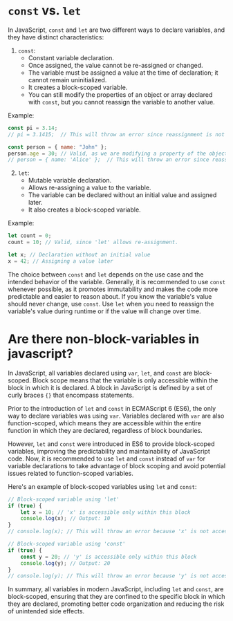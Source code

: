 # `const` vs. `let`

In JavaScript, `const` and `let` are two different ways to declare variables, and they have distinct characteristics:

1. `const`:
    - Constant variable declaration.
    - Once assigned, the value cannot be re-assigned or changed.
    - The variable must be assigned a value at the time of declaration; it cannot remain uninitialized.
    - It creates a block-scoped variable.
    - You can still modify the properties of an object or array declared with `const`, but you cannot reassign the variable to another value.

Example:

```javascript
const pi = 3.14;
// pi = 3.1415;  // This will throw an error since reassignment is not allowed.

const person = { name: "John" };
person.age = 30; // Valid, as we are modifying a property of the object.
// person = { name: 'Alice' };  // This will throw an error since reassignment is not allowed.
```

2. `let`:
    - Mutable variable declaration.
    - Allows re-assigning a value to the variable.
    - The variable can be declared without an initial value and assigned later.
    - It also creates a block-scoped variable.

Example:

```javascript
let count = 0;
count = 10; // Valid, since 'let' allows re-assignment.

let x; // Declaration without an initial value
x = 42; // Assigning a value later
```

The choice between `const` and `let` depends on the use case and the intended behavior of the variable. Generally, it is recommended to use `const` whenever possible, as it promotes immutability and makes the code more predictable and easier to reason about. If you know the variable's value should never change, use `const`. Use `let` when you need to reassign the variable's value during runtime or if the value will change over time.

# Are there non-block-variables in javascript?

In JavaScript, all variables declared using `var`, `let`, and `const` are block-scoped. Block scope means that the variable is only accessible within the block in which it is declared. A block in JavaScript is defined by a set of curly braces `{}` that encompass statements.

Prior to the introduction of `let` and `const` in ECMAScript 6 (ES6), the only way to declare variables was using `var`. Variables declared with `var` are also function-scoped, which means they are accessible within the entire function in which they are declared, regardless of block boundaries.

However, `let` and `const` were introduced in ES6 to provide block-scoped variables, improving the predictability and maintainability of JavaScript code. Now, it is recommended to use `let` and `const` instead of `var` for variable declarations to take advantage of block scoping and avoid potential issues related to function-scoped variables.

Here's an example of block-scoped variables using `let` and `const`:

```javascript
// Block-scoped variable using 'let'
if (true) {
    let x = 10; // 'x' is accessible only within this block
    console.log(x); // Output: 10
}
// console.log(x); // This will throw an error because 'x' is not accessible outside the block

// Block-scoped variable using 'const'
if (true) {
    const y = 20; // 'y' is accessible only within this block
    console.log(y); // Output: 20
}
// console.log(y); // This will throw an error because 'y' is not accessible outside the block
```

In summary, all variables in modern JavaScript, including `let` and `const`, are block-scoped, ensuring that they are confined to the specific block in which they are declared, promoting better code organization and reducing the risk of unintended side effects.

